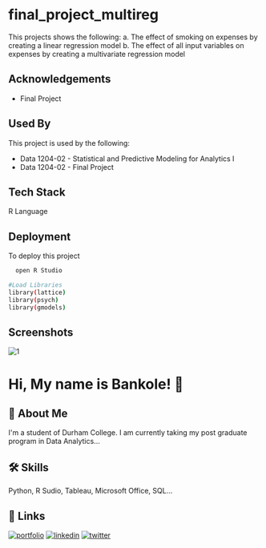 # final_project_multireg

This projects shows the following:
a. The effect of smoking on expenses by creating a linear regression model
b. The effect of all input variables on expenses by creating a multivariate regression model

## Acknowledgements

 - Final Project

## Used By

This project is used by the following:

- Data 1204-02 - Statistical and Predictive Modeling for Analytics I
- Data 1204-02 - Final Project



## Tech Stack

R Language

## Deployment

To deploy this project 

```bash
  open R Studio
```
```bash
#Load Libraries
library(lattice)
library(psych)
library(gmodels)
```

## Screenshots
![1](https://user-images.githubusercontent.com/73833385/147850035-60163477-857d-44b4-8de2-428b534d57b2.png)



# Hi, My name is Bankole! 👋


## 🚀 About Me
I'm a student of Durham College. I am currently taking my post graduate program in Data Analytics...


## 🛠 Skills
Python, R Sudio, Tableau, Microsoft Office, SQL...


## 🔗 Links
[![portfolio](https://img.shields.io/badge/my_portfolio-000?style=for-the-badge&logo=ko-fi&logoColor=white)](https://katherinempeterson.com/)
[![linkedin](https://img.shields.io/badge/linkedin-0A66C2?style=for-the-badge&logo=linkedin&logoColor=white)](https://www.linkedin.com/)
[![twitter](https://img.shields.io/badge/twitter-1DA1F2?style=for-the-badge&logo=twitter&logoColor=white)](https://twitter.com/)

